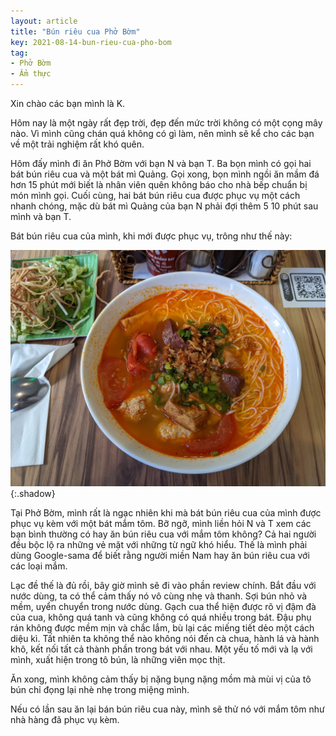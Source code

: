 ```yaml
---
layout: article
title: "Bún riêu cua Phở Bờm"
key: 2021-08-14-bun-rieu-cua-pho-bom
tag: 
- Phở Bờm
- Ẩm thực
---
```


Xin chào các bạn mình là K.

Hôm nay là một ngày rất đẹp trời, đẹp đến mức trời không có một cọng mây nào. Vì
mình cũng chán quá không có gì làm, nên mình sẽ kể cho các bạn về một trải nghiệm
rất khó quên.

Hôm đấy mình đi ăn Phở Bờm với bạn N và bạn T. Ba bọn mình có gọi hai bát bún riêu
cua và một bát mì Quảng. Gọi xong, bọn mình
ngồi ăn mầm đá hơn 15 phút mới biết là nhân viên quên không báo cho nhà bếp chuẩn bị
món mình gọi. Cuối cùng, hai bát bún riêu cua được phục vụ một cách nhanh chóng, mặc
dù bát mì Quảng của bạn N phải đợi thêm 5 10 phút sau mình và bạn T.

Bát bún riêu cua của mình, khi mới được phục vụ, trông như thế này:

![Bún](/assets/images/bun_rieu_cua_pho_bom.jpg){:.shadow}

Tại Phở Bờm, mình rất là ngạc nhiên khi mà bát bún riêu cua của mình được phục vụ
kèm với một bát mắm tôm. Bỡ ngỡ, mình liền hỏi N và T xem các bạn bình thường có hay ăn
bún riêu cua với mắm tôm không? Cả hai người đều bộc lộ ra những vẻ mặt với những
từ ngữ khó hiểu. Thế là mình phải dùng Google-sama để biết rằng người miền Nam hay
ăn bún riêu cua với các loại mắm.

Lạc đề thế là đủ rồi, bây giờ mình sẽ đi vào phần review chính. Bắt đầu với nước
dùng, ta có thể cảm thấy nó vô cùng nhẹ và thanh. Sợi bún nhỏ và mềm, uyển chuyển
trong nước dùng. Gạch cua thể hiện được rõ vị đậm đà của cua, không quá tanh và cũng
không có quá nhiều trong bát. Đậu phụ rán không được mềm mịn và chắc lắm, bù lại
các miếng tiết dẻo một cách diệu kì. Tất nhiên ta không thể nào không nói đến cà
chua, hành lá và hành khô, kết nối tất cả thành phần trong bát với nhau. Một yếu
tố mới và lạ với mình, xuất hiện trong tô bún, là những viên mọc thịt.

Ăn xong, mình không cảm thấy bị nặng bụng nặng mồm mà mùi vị của tô bún chỉ đọng
lại nhè nhẹ trong miệng mình.

Nếu có lần sau ăn lại bán bún riêu cua này, mình sẽ thử nó với mắm tôm như nhà hàng
đã phục vụ kèm.
